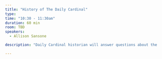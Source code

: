 ```yaml
---
title: "History of The Daily Cardinal"
type: 
time: "10:30 - 11:30am"
duration: 60 min
room: TBD
speakers:
  - Allison Sansone

description: "Daily Cardinal historian will answer questions about the history of the sixth oldest college newspaper in the U.S."

---
```

